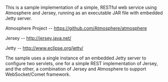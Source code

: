 This is a sample implementation of a simple, RESTful web service using Atmosphere and Jersey, running as an executable JAR file with embedded Jetty server.

Atmosphere Project -- https://github.com/Atmosphere/atmosphere

Jersey -- http://jersey.java.net/

Jetty -- http://www.eclipse.org/jetty/

The sample uses a single instance of an embedded Jetty server to configure two servlets, one for a simple REST implementation of Jersey, and the other, a combination of Jersey and Atmosphere to support WebSocket/Comet framework.